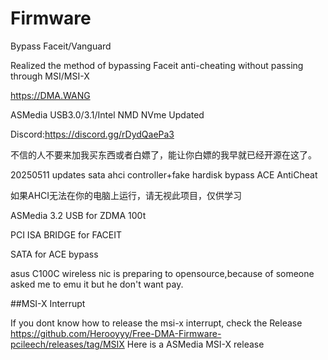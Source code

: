 # Firmware
Bypass Faceit/Vanguard

Realized the method of bypassing Faceit anti-cheating without passing through MSI/MSI-X

https://DMA.WANG

ASMedia USB3.0/3.1/Intel NMD NVme Updated

Discord:https://discord.gg/rDydQaePa3

不信的人不要来加我买东西或者白嫖了，能让你白嫖的我早就已经开源在这了。

20250511 updates sata ahci controller+fake hardisk bypass ACE AntiCheat

如果AHCI无法在你的电脑上运行，请无视此项目，仅供学习

<Source>
ASMedia 3.2 USB for ZDMA 100t

PCI ISA BRIDGE for FACEIT

SATA for ACE bypass

asus C100C wireless nic is preparing to opensource,because of someone asked me to emu it but he don't want pay.

##MSI-X Interrupt

If you dont know how to release the msi-x interrupt, check the Release https://github.com/Herooyyy/Free-DMA-Firmware-pcileech/releases/tag/MSIX Here is a ASMedia MSI-X release

